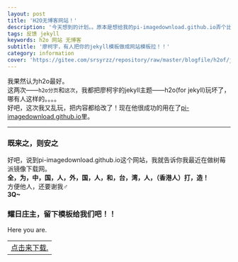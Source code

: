 ```yaml
---
layout: post
title: 'H2O无博客网站！'
description: '今天想到的计划。。原本是想给我的pi-imagedownload.github.io弄个比较好的网站模板，但是github pages的主题我觉得太少了，突然间我想到了h2o，我为何不把h2o做成一个网站模板呢？于是就有了大家所看到的一切。话说，廖柯宇看到这样，肯定气死了。。。。'
tags: 反馈 jekyll
keywords: h2o 网站 无博客
subtitle: '廖柯宇，有人把你的jekyll模板做成网站模板拉！！'
category: information
cover: 'https://gitee.com/srsyrzz/repository/raw/master/blogfile/h2of/jekyll-theme-h2o-postcover.jpg'
---
```


我果然认为h2o最好。  
这两次——`h2o分页`和`这次`，我都把廖柯宇的jekyll主题——h2o(for jekyll)玩坏了，哪有人这样的。。。。  
好吧，这次我又乱玩，把内容都给改了！现在他很成功的用在了[pi-imagedownload.github.io](https://pi-imagedownload.github.io)里。

---
### 既来之，则安之
好吧，说到pi-imagedownload.github.io这个网站，我就告诉你我最近在做树莓派镜像下载网。  
**全，为，中，国，人，外，国，人，和，台，湾，人，（香港人）打，造！**  
方便他人，还要谢我♂  
**3Q~**  

### 耀日庄主，留下模板给我们吧！！
Here you are.
<table>
  <tr>
    <td><a href="https://gitee.com/srsyrzz/repository/raw/master/blogfile/h2of/h2oNoBlogWebsiteModel.zip">点击来下载.</a></td>
  </tr>
<table>


